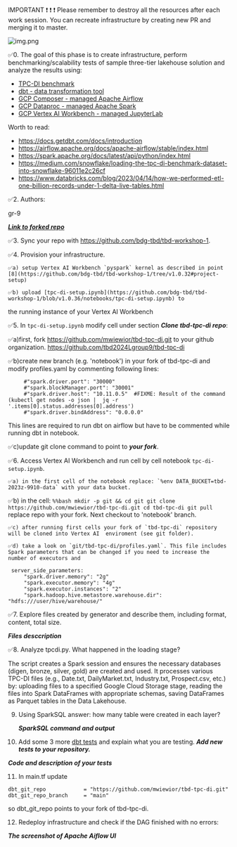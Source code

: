 IMPORTANT ❗ ❗ ❗ Please remember to destroy all the resources after each work session. You can recreate infrastructure by creating new PR and merging it to master.

![img.png](doc/figures/destroy.png)

✅0. The goal of this phase is to create infrastructure, perform benchmarking/scalability tests of sample three-tier lakehouse solution and analyze the results using:
* [TPC-DI benchmark](https://www.tpc.org/tpcdi/)
* [dbt - data transformation tool](https://www.getdbt.com/)
* [GCP Composer - managed Apache Airflow](https://cloud.google.com/composer?hl=pl)
* [GCP Dataproc - managed Apache Spark](https://spark.apache.org/)
* [GCP Vertex AI Workbench - managed JupyterLab](https://cloud.google.com/vertex-ai-notebooks?hl=pl)

Worth to read:
* https://docs.getdbt.com/docs/introduction
* https://airflow.apache.org/docs/apache-airflow/stable/index.html
* https://spark.apache.org/docs/latest/api/python/index.html
* https://medium.com/snowflake/loading-the-tpc-di-benchmark-dataset-into-snowflake-96011e2c26cf
* https://www.databricks.com/blog/2023/04/14/how-we-performed-etl-one-billion-records-under-1-delta-live-tables.html

✅2. Authors:

   gr-9

   [***Link to forked repo***](https://github.com/NastyaRush/tbd-workshop-1)

✅3. Sync your repo with https://github.com/bdg-tbd/tbd-workshop-1.

✅4. Provision your infrastructure.

    ✅a) setup Vertex AI Workbench `pyspark` kernel as described in point [8](https://github.com/bdg-tbd/tbd-workshop-1/tree/v1.0.32#project-setup) 

    ✅b) upload [tpc-di-setup.ipynb](https://github.com/bdg-tbd/tbd-workshop-1/blob/v1.0.36/notebooks/tpc-di-setup.ipynb) to 
the running instance of your Vertex AI Workbench

✅5. In `tpc-di-setup.ipynb` modify cell under section ***Clone tbd-tpc-di repo***:

   ✅a)first, fork https://github.com/mwiewior/tbd-tpc-di.git to your github organization.
     https://github.com/tbd2024Lgroup9/tbd-tpc-di
   
   ✅b)create new branch (e.g. 'notebook') in your fork of tbd-tpc-di and modify profiles.yaml by commenting following lines:
   ```  
        #"spark.driver.port": "30000"
        #"spark.blockManager.port": "30001"
        #"spark.driver.host": "10.11.0.5"  #FIXME: Result of the command (kubectl get nodes -o json |  jq -r '.items[0].status.addresses[0].address')
        #"spark.driver.bindAddress": "0.0.0.0"
   ```
   This lines are required to run dbt on airflow but have to be commented while running dbt in notebook.

   ✅c)update git clone command to point to ***your fork***.

 


✅6. Access Vertex AI Workbench and run cell by cell notebook `tpc-di-setup.ipynb`.

    ✅a) in the first cell of the notebook replace: `%env DATA_BUCKET=tbd-2023z-9910-data` with your data bucket.


   ✅b) in the cell:
         ```%%bash
         mkdir -p git && cd git
         git clone https://github.com/mwiewior/tbd-tpc-di.git
         cd tbd-tpc-di
         git pull
         ```
      replace repo with your fork. Next checkout to 'notebook' branch.
   
    ✅c) after running first cells your fork of `tbd-tpc-di` repository will be cloned into Vertex AI  enviroment (see git folder).

    ✅d) take a look on `git/tbd-tpc-di/profiles.yaml`. This file includes Spark parameters that can be changed if you need to increase the number of executors and
  ```
   server_side_parameters:
       "spark.driver.memory": "2g"
       "spark.executor.memory": "4g"
       "spark.executor.instances": "2"
       "spark.hadoop.hive.metastore.warehouse.dir": "hdfs:///user/hive/warehouse/"
  ```


✅7. Explore files created by generator and describe them, including format, content, total size.

   ***Files desccription***

✅8. Analyze tpcdi.py. What happened in the loading stage?

   The script creates a Spark session and ensures the necessary databases (digen, bronze, silver, gold) are created and used. It processes various TPC-DI files (e.g., Date.txt, DailyMarket.txt, Industry.txt, Prospect.csv, etc.) by: uploading files to a specified Google Cloud Storage stage, reading the files into Spark DataFrames with appropriate schemas, saving DataFrames as Parquet tables in the Data Lakehouse.

9. Using SparkSQL answer: how many table were created in each layer?

   ***SparkSQL command and output***

10. Add some 3 more [dbt tests](https://docs.getdbt.com/docs/build/tests) and explain what you are testing. ***Add new tests to your repository.***

   ***Code and description of your tests***

11. In main.tf update
   ```
   dbt_git_repo            = "https://github.com/mwiewior/tbd-tpc-di.git"
   dbt_git_repo_branch     = "main"
   ```
   so dbt_git_repo points to your fork of tbd-tpc-di. 

12. Redeploy infrastructure and check if the DAG finished with no errors:

***The screenshot of Apache Aiflow UI***
